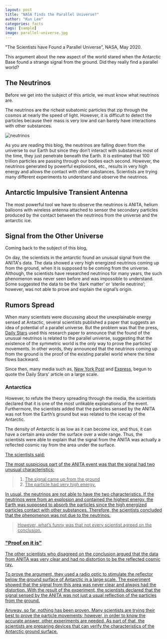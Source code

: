 ```yaml
---
layout: post
title: "NASA finds the Parallel Universe?"
author: "Kun Lee"
categories: facts
tags: [sample]
image: parallel-universe.jpg
---
```


"The Scientists have Found a Parallel Universe", NASA, May 2020.

This argument about the new aspect of the world stared when the Antarctic Base found a strange signal from the ground. Did they really find a parallel world?

## The Neutrinos

Before we get into the subject of this article, we must know what neutrinos are.

The neutrinos are the richest subatomic particles that zip through the cosmos at nearly the speed of light. However, it is difficult to detect the particles because their mass is very low and can barely have interactions with other substances.

![neutrinos](neutrinos-1.jpg)

As you are reading this blog, the neutrinos are falling down from the universe to our Earth but since they don’t interact with substances most of the time, they just penetrate beneath the Earth. It is estimated that 100 trillion particles are passing through our bodies each second. However, the neutrinos generated by powerful explosions, etc., results in very high energy and allows the contact with other substances. Scientists are trying many different experiments to understand and observe the neutrinos.

## Antarctic Impulsive Transient Antenna

The most powerful tool we have to observe the neutrinos is ANITA, helium balloons with wireless antenna attached to sensor the secondary particles produced by the contact between the neutrinos from the universe and the antarctic ice.

## Signal from the Other Universe

Coming back to the subject of this blog,

On day, the scientists in the antarctic found an unusual signal from the ANITA's data. The data showed a very high energized neutrinos coming up from the ground, when it is supposed to be coming from the universe. Although, the scientists have researched neutrinos for many years, the such phenomenon was never seen before and was impossible to understand. Some suggested the data to be the ‘dark matter’ or ‘sterile neutrino’; however, was not able to prove and explain the signal’s origin.

## Rumors Spread

When many scientists were discussing about the unexplainable energy sensed at Antactic, several scientists published a paper that suggests an idea of potential of a parallel universe. But the problem was that the press, [Daily Stars](https://www.dailystar.co.uk/news/weird-news/nasa-scientists-detect-parallel-universe-21996849) used this research paper to announce that the found of the unusual neutrinos is related to the parallel universe, suggesting that the existence of the symmetric world is the only way to prove the particles’ movements. In other words, they announced that the neutrinos coming up from the ground is the proof of the existing parallel world where the time flows backward.

Since then, many media such as, [New York Post](https://nypost.com/2020/05/19/nasa-finds-evidence-of-parallel-universe-where-time-runs-backward-report/) and [Express](https://www.express.co.uk/news/science/1284659/NASA-news-parallel-universe-particles-neutrino-Antarctica-ANITA-study), begun to quote the Daily Stars' article on a large scale.

### Antarctica

However, to refute the theory spreading through the media, the scientists declared that it is one of the most unlikable explanations of the event. Furthermore, the scientists added that the particles sensed by the ANITA was not from the Earth’s ground but was related to the icecap of the Antarctic.

The density of Antarctic is as low as it can become ice, and thus, it can have a certain area under the surface over a wide range. Thus, the scientists were able to explain that the signal from the ANITA was actually a reflected cosmic ray from the area under the surface.

<U>The scientists said:<U/>

The most suspicious part of the ANITA event was that the signal had two unusual characteristics:

> 1.  The signal came up from the ground
> 2.  The particle had very high energy.

In usual, the neutrinos are not able to have the two characteristics. If the neutrinos were from an explosion and contained the highest energy, the Earth was supposed to absorb the particles since the high energized particles contact with other substances. Therefore, the scientists concluded that the phenomenon was not due to the neutrinos.

> However, what’s funny was that not every scientist agreed on the conclusion.

### "Proof on it is"

The other scientists who disagreed on the conclusion argued that the data from ANITA was very clear and had no distortion to be the reflected cosmic ray.

To prove the argument, they used a radio optic to stimulate the reflector below the ground surface of Antarctic in a large scale. The experiment showed that the signal from this area was never clear and always had the distortion. With the result of the experiment, the scientists declared that the signal sensed by the ANITA was not just a usual reflection of the particles from the ground.

Anyway, so far, nothing has been proven. Many scientists are trying their best to prove the particle movements; however, in order to know the accurate answer, other experiments are needed. As part of that, the scientists are preparing devices that can verify the characteristics of the Antarctic ground surface.
